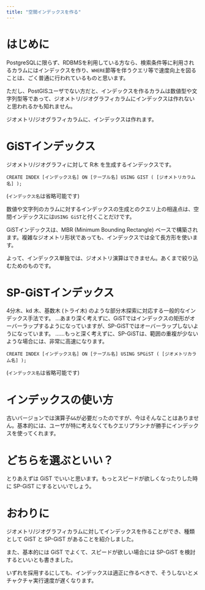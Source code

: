 ```yaml
---
title: "空間インデックスを作る"
---
```

# はじめに

PostgreSQLに限らず、RDBMSを利用している方なら、検索条件等に利用されるカラムにはインデックスを作り、``WHERE``節等を伴うクエリ等で速度向上を図ることは、ごく普通に行われているものと思います。

ただし、PostGISユーザでない方だと、インデックスを作るカラムは数値型や文字列型等であって、ジオメトリ/ジオグラフィカラムにインデックスは作れないと思われるかも知れません。

ジオメトリ/ジオグラフィカラムに、インデックスは作れます。

# GiSTインデックス

ジオメトリ/ジオグラフィに対して R木 を生成するインデックスです。

```
CREATE INDEX [インデックス名] ON [テーブル名] USING GIST ( [ジオメトリカラム名] ); 
```
(``インデックス名``は省略可能です)

数値や文字列のカラムに対するインデックスの生成とのクエリ上の相違点は、空間インデックスには``USING GiST``と付くことだけです。

GiSTインデックスは、MBR (Minimum Bounding Rectangle) ベースで構築されます。複雑なジオメトリ形状であっても、インデックスでは全て長方形を使います。

よって、インデックス単独では、ジオメトリ演算はできません。あくまで絞り込むためのものです。

# SP-GiSTインデックス

4分木、kd 木、基数木 (トライ木) のような部分木探索に対応する一般的なインデックス手法です。
…あまり深く考えずに、GiSTではインデックスの矩形がオーバーラップするようになっていますが、SP-GiSTではオーバーラップしないようになっています。
……もっと深く考えずに、SP-GiSTは、範囲の重複が少ないような場合には、非常に高速になります。

```
CREATE INDEX [インデックス名] ON [テーブル名] USING SPGiST ( [ジオメトリカラム名] ); 
```
(``インデックス名``は省略可能です)

# インデックスの使い方

古いバージョンでは演算子``&&``が必要だったのですが、今はそんなことはありません。基本的には、ユーザが特に考えなくてもクエリプランナが勝手にインデックスを使ってくれます。

# どちらを選ぶといい？

とりあえずは GiST でいいと思います。もっとスピードが欲しくなったりした時に SP-GiST にするといいでしょう。

# おわりに

ジオメトリ/ジオグラフィカラムに対してインデックスを作ることができ、種類として GiST と SP-GiST があることを紹介しました。

また、基本的には GiST でよくて、スピードが欲しい場合には SP-GiST を検討するといいとも書きました。

いずれを採用するにしても、インデックスは適正に作るべきで、そうしないとメチャクチャ実行速度が遅くなります。
